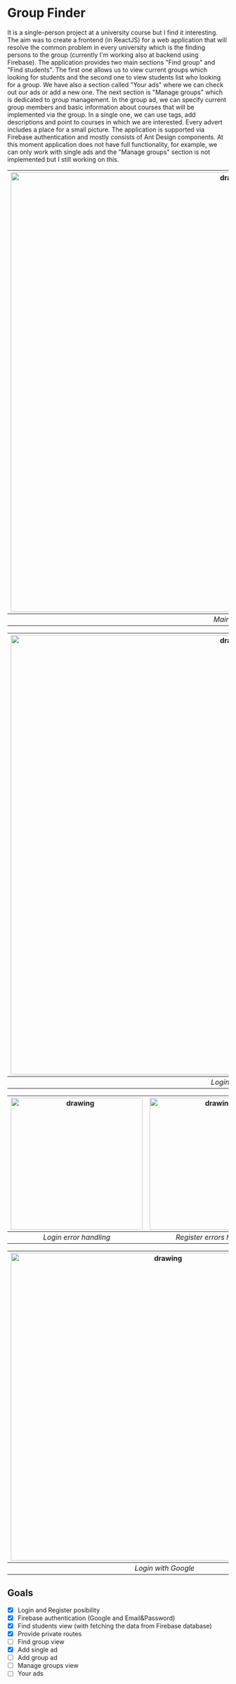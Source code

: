 # Group Finder

It is a single-person project at a university course but I find it interesting. The aim was to create a frontend (in ReactJS) for a web application that will resolve the common problem in every university which is the finding persons to the group (currently I'm working also at backend using Firebase). The application provides two main sections "Find group" and "Find students". The first one allows us to view current groups which looking for students and the second one to view students list who looking for a group. We have also a section called "Your ads" where we can check out our ads or add a new one. The next section is "Manage groups" which is dedicated to group management. In the group ad, we can specify current group members and basic information about courses that will be implemented via the group. In a single one, we can use tags, add descriptions and point to courses in which we are interested. Every advert includes a place for a small picture. The application is supported via Firebase authentication and mostly consists of Ant Design components. At this moment application does not have full functionality, for example, we can only work with single ads and the "Manage groups" section is not implemented but I still working on this. 

<div align="center">

|<img src="https://user-images.githubusercontent.com/63188869/182158036-a9495dc7-2daf-4223-b1f3-8afa6ca007e6.png" alt="drawing" width="1000"/>|
| :--: | 
| *Main view* |

|<img src="https://user-images.githubusercontent.com/63188869/182157169-164de670-e030-45ec-bcc3-1b2dc91c42d1.png" alt="drawing" width="1000"/>|<img src="https://user-images.githubusercontent.com/63188869/182156532-d7b2c2af-c2d5-467c-8c04-72c89ac8af91.png" alt="drawing" width="1000"/>|
| :--: | :--: | 
| *Login panel* | *Register panel* |

|<img src="https://user-images.githubusercontent.com/63188869/182158169-d1b6717b-064c-4e34-8251-a855f1c7c4af.png" alt="drawing" width="300"/>| <img src="https://user-images.githubusercontent.com/63188869/182158175-fa3d5f05-b44b-46c1-8ae3-f4ab1a2ad49a.png" alt="drawing" width="300"/>| <img src="https://user-images.githubusercontent.com/63188869/182158172-a72e6f6b-2072-419f-94be-48db53b50549.png" alt="drawing" width="300"/>|
| :--: | :--: | :--: | 
| *Login error handling* | *Register errors handling* | *Basic errors handling* | 

|<img src="https://user-images.githubusercontent.com/63188869/182159351-71990008-8c7e-4bb9-921e-19803546e233.png" alt="drawing" width="700"/>|
| :--: | 
| *Login with Google* |

</div>

## Goals
 - [X] Login and Register posibility
 - [X] Firebase authentication (Google and Email&Password)
 - [X] Find students view (with fetching the data from Firebase database)
 - [X] Provide private routes
 - [ ] Find group view
 - [X] Add single ad
 - [ ] Add group ad
 - [ ] Manage groups view
 - [ ] Your ads
